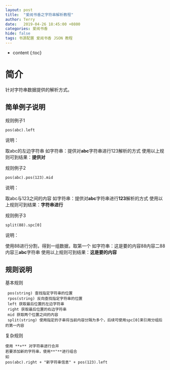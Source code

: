 ```yaml
---
layout: post
title:  "爱阅书香之字符串解析教程"
author: Terry
date:   2019-04-26 18:45:00 +0800
categories: 爱阅书香
hide: false
tags: 书源配置 爱阅书香 JSON 教程
---
```

 
* content
{:toc}


# 简介
针对字符串数据提供的解析方式。





## 简单例子说明

规则例子1
```
pos(abc).left
```
说明：

取abc的左边字符串
如字符串：提供对**abc**字符串进行123解析的方式
使用以上规则可到结果：**提供对**


规则例子2
```
pos(abc).pos(123).mid
```
说明：

取abc与123之间的内容
如字符串：提供对**abc**字符串进行**123**解析的方式
使用以上规则可到结果：**字符串进行**


规则例子3
```
split(88).spc[0]
```
说明：

使用88进行分割，得到一组数据，取第一个
如字符串：这是要的内容88内容二88内容三**abc**字符串
使用以上规则可到结果：**这是要的内容**



## 规则说明

基本规则
```
 pos(string) 查找指定字符串的位置
 rpos(string) 反向查找指定字符串的位置
 left 获取最后位置的左边字符串
 right 获取最后位置的右边字符串
 mid 获取两个位置之间的内容
 split(string) 使用指定的子串将当前内容分隔为多个，后续可使用spc[0]来引用分组后的第一内容

```

复杂规则
```
使用 **+** 对字符串进行合并
若要添加新的字符串，使用**"**进行组合
如
pos(abc).right + "新字符串信息" + pos(123).left
```
